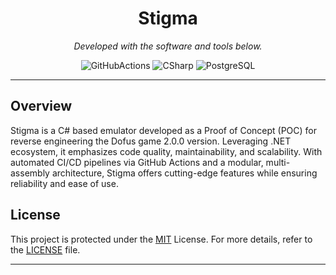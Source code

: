 <p align="center">
    <h1 align="center">Stigma</h1>
</p>
<p align="center">
		<em>Developed with the software and tools below.</em>
</p>
<p align="center">
	<img src="https://img.shields.io/badge/GitHub%20Actions-2088FF.svg?style=flat&logoColor=white" alt="GitHubActions">
	<img src="https://custom-icon-badges.demolab.com/badge/C%23-%23239120.svg?logoColor=white" alt="CSharp">
	<img src="https://img.shields.io/badge/PostgreSQL-316192?style=flat&logoColor=white" alt="PostgreSQL">
</p>
<hr>


##  Overview

Stigma is a C# based emulator developed as a Proof of Concept (POC) for reverse engineering the Dofus game 2.0.0 version. Leveraging .NET ecosystem, it emphasizes code quality, maintainability, and scalability. With automated CI/CD pipelines via GitHub Actions and a modular, multi-assembly architecture, Stigma offers cutting-edge features while ensuring reliability and ease of use.

##  License

This project is protected under the [MIT](https://choosealicense.com/licenses/mit) License. For more details, refer to the [LICENSE](../../LICENSE.md) file.

---
